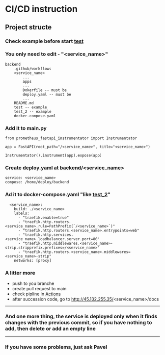 # CI/CD instruction

## Project structe

### Check example before start [test](https://github.com/GoatsTEAM/backend/tree/main/test)

### You only need to edit - "<service_name>"

```
backend
    .github/workflows
    <service_name>
        ...
        apps
        ...
        Dokerfile -- must be
        deploy.yaml -- must be
        ...
    README.md
    test -- example
    test_2 -- example
    docker-compose.yaml
```

### Add it to main.py 

```
from prometheus_fastapi_instrumentator import Instrumentator

app = FastAPI(root_path="/<service_name>", title="<service_name>")

Instrumentator().instrument(app).expose(app)
```
### Create deploy.yaml at backend/<service_name>
```
service: <service_name>
compose: /home/deploy/backend
```


### Ad it to docker-compose.yaml "like [test_2](https://github.com/GoatsTEAM/backend/blob/main/docker-compose.yaml)"

```
  <service_name>:
    build: ./<service_name>
    labels:
      - "traefik.enable=true"
      - "traefik.http.routers.<service_name>.rule=PathPrefix(`/<service_name>`)"
      - "traefik.http.routers.<service_name>.entrypoints=web"
      - "traefik.http.services.<service_name>.loadbalancer.server.port=80"
      - "traefik.http.middlewares.<service_name>-strip.stripprefix.prefixes=/<service_name>"
      - "traefik.http.routers.<service_name>.middlewares=<service_name>-strip"
    networks: [proxy]
```
### A litter more
- push to you branche 
- create pull request to main
- check pipline in [Actions](https://github.com/GoatsTEAM/backend/actions)
- after succession code, go to http://45.132.255.35/<service_name>/docs
---
### And one more thing, the service is deployed only when it finds changes with the previous commit, so if you have nothing to add, then delete or add an empty line
---
### If you have some problems, just ask Pavel
